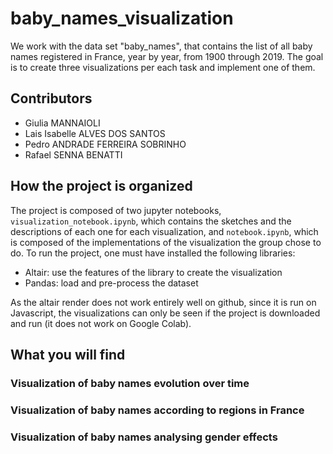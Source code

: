 # baby_names_visualization

We work with the data set "baby_names", that contains the list of all baby names registered in France, year by year, from 1900 through 2019. The goal is to create three visualizations per each task and implement one of them. 

## Contributors
-  Giulia MANNAIOLI
-  Lais Isabelle ALVES DOS SANTOS
-  Pedro ANDRADE FERREIRA SOBRINHO
-  Rafael SENNA BENATTI

## How the project is organized 

The project is composed of two jupyter notebooks, `visualization_notebook.ipynb`, which contains the sketches and the descriptions of each one for each visualization, and `notebook.ipynb`, which is composed of the implementations of the visualization the group chose to do. To run the project, one must have installed the following libraries:

- Altair: use the features of the library to create the visualization
- Pandas: load and pre-process the dataset

As the altair render does not work entirely well on github, since it is run on Javascript, the visualizations can only be seen if the project is downloaded and run (it does not work on Google Colab).

## What you will find

### Visualization of baby names evolution over time

### Visualization of baby names according to regions in France

### Visualization of baby names analysing gender effects